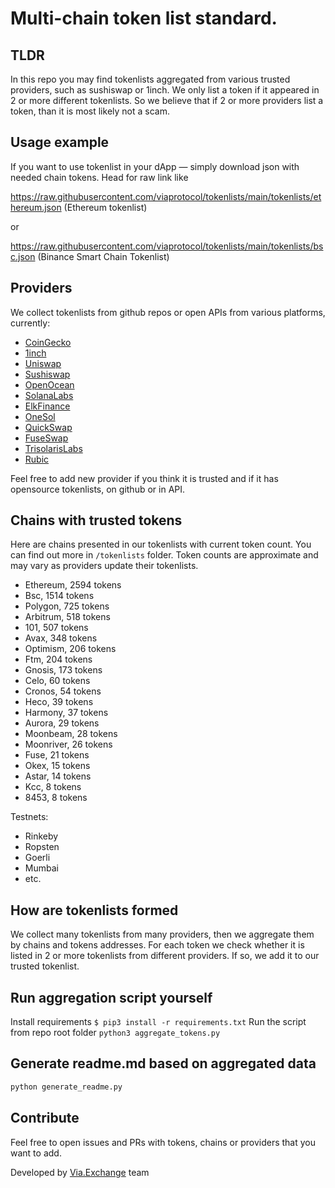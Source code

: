 
# Multi-chain token list standard. 

## TLDR

In this repo you may find tokenlists aggregated from various trusted providers, such as sushiswap or 1inch. We only list a token
if it appeared in 2 or more different tokenlists. So we believe that if 2 or more providers list a token, than it is
most likely not a scam.

## Usage example
If you want to use tokenlist in your dApp — simply download json with needed chain tokens. Head for raw link like 

https://raw.githubusercontent.com/viaprotocol/tokenlists/main/tokenlists/ethereum.json (Ethereum tokenlist)

or 

https://raw.githubusercontent.com/viaprotocol/tokenlists/main/tokenlists/bsc.json (Binance Smart Chain Tokenlist)

## Providers

We collect tokenlists from github repos or open APIs from various platforms, currently:
- [CoinGecko](https://www.coingecko.com/)
- [1inch](https://app.1inch.io/)
- [Uniswap](https://uniswap.org/)
- [Sushiswap](https://www.sushi.com/)
- [OpenOcean](https://openocean.finance/)
- [SolanaLabs](https://solanalabs.com/)
- [ElkFinance](https://elk.finance/)
- [OneSol](https://1sol.io/)
- [QuickSwap](https://quickswap.exchange/#/swap)
- [FuseSwap](https://beta.fuseswap.com/#/swap)
- [TrisolarisLabs](https://www.trisolaris.io/#/swap)
- [Rubic](https://app.rubic.exchange/)

Feel free to add new provider if you think it is trusted and if it has opensource tokenlists, on github 
or in API.

## Chains with trusted tokens

Here are chains presented in our tokenlists with current token count. You can find out more in `/tokenlists` folder.
Token counts are approximate and may vary as providers update their tokenlists.

- Ethereum, 2594 tokens
- Bsc, 1514 tokens
- Polygon, 725 tokens
- Arbitrum, 518 tokens
- 101, 507 tokens
- Avax, 348 tokens
- Optimism, 206 tokens
- Ftm, 204 tokens
- Gnosis, 173 tokens
- Celo, 60 tokens
- Cronos, 54 tokens
- Heco, 39 tokens
- Harmony, 37 tokens
- Aurora, 29 tokens
- Moonbeam, 28 tokens
- Moonriver, 26 tokens
- Fuse, 21 tokens
- Okex, 15 tokens
- Astar, 14 tokens
- Kcc, 8 tokens
- 8453, 8 tokens

Testnets:

- Rinkeby
- Ropsten
- Goerli
- Mumbai
- etc.

## How are tokenlists formed

We collect many tokenlists from many providers, then we aggregate them by chains and tokens addresses. 
For each token we check whether it is listed in 2 or more tokenlists from different providers. If so, 
we add it to our trusted tokenlist.


## Run aggregation script yourself
Install requirements
```$ pip3 install -r requirements.txt```
Run the script from repo root folder
```python3 aggregate_tokens.py```

## Generate readme.md based on aggregated data
```bash
python generate_readme.py
```


## Contribute
Feel free to open issues and PRs with tokens, chains or providers that you want to add.

Developed by [Via.Exchange](https://Via.Exchange) team
